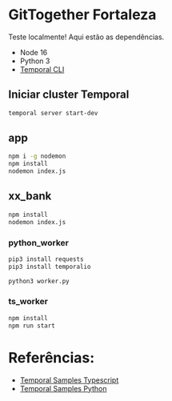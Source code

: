# GitTogether Fortaleza

Teste localmente! Aqui estão as dependências.

- Node 16
- Python 3
- [Temporal CLI](https://docs.temporal.io/cli#install)

## Iniciar cluster Temporal
```bash
temporal server start-dev
```

## app

```bash
npm i -g nodemon
npm install
nodemon index.js
```

## xx_bank
```bash
npm install
nodemon index.js
```

### python_worker
```bash
pip3 install requests
pip3 install temporalio

python3 worker.py
```

### ts_worker
```bash
npm install
npm run start
```


# Referências:
- [Temporal Samples Typescript](https://github.com/temporalio/samples-typescript)
- [Temporal Samples Python](https://github.com/temporalio/samples-python)